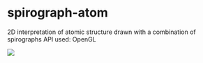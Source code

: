 # spirograph-atom
2D interpretation of atomic structure drawn with a combination of spirographs
API used: OpenGL

![](https://media.giphy.com/media/dQz9K6xDK3Qjjv8vyN/giphy.gif)
